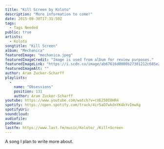 ```yaml
---
title: "Kill Screen by Koloto"
description: "More information to come!"
date: 2015-09-30T17:31:50Z
tags:
  - Tags Needed
public: true
artists:
  - Koloto
songtitle: "Kill Screen"
album: "Mechanica"
featuredImage: "mechanica.jpeg"
featuredImageCredit: "Image is used from album for review purposes."
featuredImageLink: "https://i.scdn.co/image/ab67616d0000b27301212c685e2bfa6414b6689b"
featuredImageAlt: ""
author: Aram Zucker-Scharff
playlists:
  -
    name: "Obsessions"
    position: 131
    author: Aram Zucker-Scharff
youtube: https://www.youtube.com/watch?v=cVE250I0HR4
spotify: https://open.spotify.com/track/4ir5aO7wkdnYK4kYvImwXg
spotifyUri: 
soundcloud:
audiofile:
podbean:
lastfm: https://www.last.fm/music/Koloto/_/Kill+Screen
---
```


A song I plan to write more about.
		